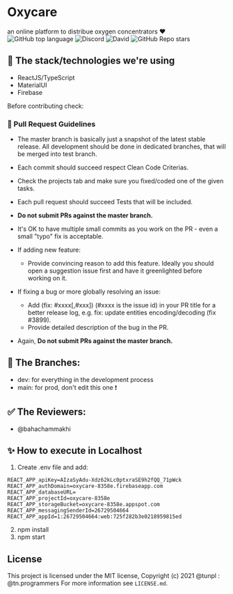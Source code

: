 # Oxycare 
an online platform to distribue oxygen concentrators :heart: <br />
![GitHub top language](https://img.shields.io/github/languages/top/tunpl/oxycare)
![Discord](https://img.shields.io/discord/834943508225327114)
![David](https://img.shields.io/david/tunpl/oxycare)
![GitHub Repo stars](https://img.shields.io/github/stars/tunpl/oxycare?style=social)

## 🎤 The stack/technologies we're using
- ReactJS/TypeScript
- MaterialUI
- Firebase

Before contributing check: 
### :red_circle: Pull Request Guidelines

- The master branch is basically just a snapshot of the latest stable release. All development should be done in dedicated branches, that will be merged into test branch.

- Each commit should succeed respect Clean Code Criterias.

- Check the projects tab and make sure you fixed/coded one of the given tasks. 

- Each pull request should succeed Tests that will be included.

- **Do not submit PRs against the master branch.**

- It's OK to have multiple small commits as you work on the PR - even a small "typo" fix is acceptable.

- If adding new feature:
  - Provide convincing reason to add this feature. Ideally you should open a suggestion issue first and have it greenlighted before working on it.

- If fixing a bug or more globally resolving an issue:
  - Add (fix: #xxxx[,#xxx]) (#xxxx is the issue id) in your PR title for a better release log, e.g. fix: update entities encoding/decoding (fix #3899).
  - Provide detailed description of the bug in the PR.

- Again, **Do not submit PRs against the master branch.**

## 🔶 The Branches: 
- dev: for everything in the development process
- main: for prod, don't edit this one ❗

## ✅ The Reviewers:
- @bahachammakhi

## ✨ How to execute in Localhost
1. Create .env file and add:
```
REACT_APP_apiKey=AIzaSyAdu-Xdz62kLc0ptxraSE9h2fQQ_71pWck
REACT_APP_authDomain=oxycare-8358e.firebaseapp.com
REACT_APP_databaseURL=
REACT_APP_projectId=oxycare-8358e
REACT_APP_storageBucket=oxycare-8358e.appspot.com
REACT_APP_messagingSenderId=26729504664
REACT_APP_appId=1:26729504664:web:725f282b3e0218959815ed
```
2. npm install
3. npm start

## License
This project is licensed under the MIT license, Copyright (c) 2021 @tunpl : @tn.programmers
For more information see `LICENSE.md`.
